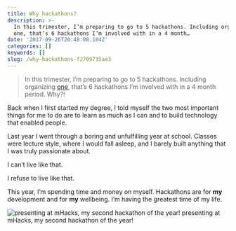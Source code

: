 ```yaml
---
title: Why hackathons?
description: >-
  In this trimester, I’m preparing to go to 5 hackathons. Including organizing
  one, that’s 6 hackathons I’m involved with in a 4 month…
date: '2017-09-26T20:48:08.104Z'
categories: []
keywords: []
slug: /why-hackathons-f2709735ae3
---
```


> In this trimester, I’m preparing to go to 5 hackathons. Including organizing [one](http://hackedbeta.compeclub.com), that’s 6 hackathons I’m involved with in a 4 month period. Why?!

Back when I first started my degree, I told myself the two most important things for me to do are to learn as much as I can and to build technology that enabled people.

Last year I went through a boring and unfulfilling year at school. Classes were lecture style, where I would fall asleep, and I barely built anything that I was truly passionate about.

I can’t live like that.

I refuse to live like that.

This year, I’m spending time and money on myself. Hackathons are for **my** development and for **my** wellbeing. I’m having the greatest time of my life.

![presenting at mHacks, my second hackathon of the year!](https://cdn-images-1.medium.com/max/800/1*DAHwLSWFfU4TT7pU9i6ePw.jpeg)
presenting at mHacks, my second hackathon of the year!